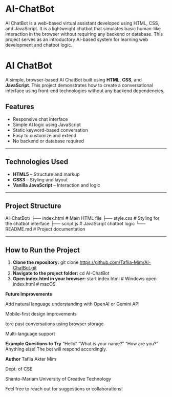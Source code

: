 # AI-ChatBot
AI ChatBot is a web-based virtual assistant developed using HTML, CSS, and JavaScript. It is a lightweight chatbot that simulates basic human-like interaction in the browser without requiring any backend or database. This project serves as an introductory AI-based system for learning web development and chatbot logic.
# AI ChatBot

A simple, browser-based AI ChatBot built using **HTML**, **CSS**, and **JavaScript**. This project demonstrates how to create a conversational interface using front-end technologies without any backend dependencies.

##  Features

- Responsive chat interface
- Simple AI logic using JavaScript
- Static keyword-based conversation
- Easy to customize and extend
- No backend or database required

---

## Technologies Used

- **HTML5** – Structure and markup
- **CSS3** – Styling and layout
- **Vanilla JavaScript** – Interaction and logic

---

## Project Structure
AI-ChatBot/
├── index.html # Main HTML file
├── style.css # Styling for the chatbot interface
├── script.js # JavaScript chatbot logic
└── README.md # Project documentation

---

## How to Run the Project

1. **Clone the repository:**
   git clone https://github.com/Taflia-Mim/AI-ChatBot.git
2. **Navigate to the project folder:**
   cd AI-ChatBot
3. **Open index.html in your browser:**
   start index.html  # Windows
   open index.html   # macOS

**Future Improvements**

Add natural language understanding with OpenAI or Gemini API

Mobile-first design improvements

tore past conversations using browser storage

Multi-language support  

**Example Questions to Try**
“Hello”
“What is your name?”
“How are you?”
Anything else! The bot will respond accordingly.

**Author**
Taflia Akter Mim

Dept. of CSE

Shanto-Mariam University of Creative Technology

Feel free to reach out for suggestions or collaborations!

